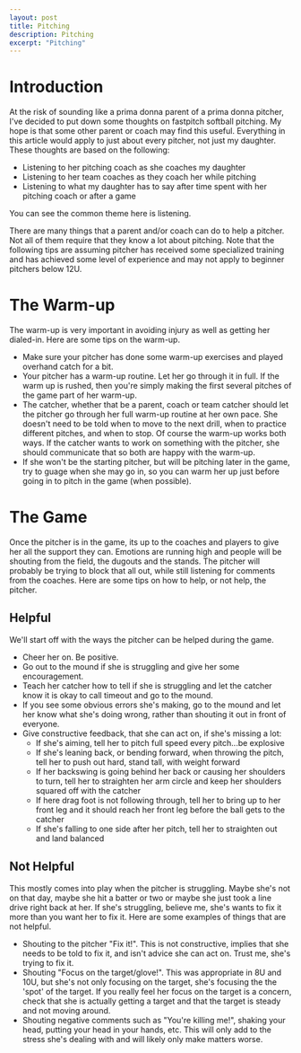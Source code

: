 ```yaml
---
layout: post
title: Pitching
description: Pitching
excerpt: "Pitching"
---
```

# Introduction
At the risk of sounding like a prima donna parent of a prima donna pitcher, 
I've decided to put down some thoughts on fastpitch softball pitching. My
hope is that some other parent or coach may find this useful. Everything in
this article would apply to just about every pitcher, not just my daughter.
These thoughts are based on the following:

* Listening to her pitching coach as she coaches my daughter
* Listening to her team coaches as they coach her while pitching
* Listening to what my daughter has to say after time spent with her 
pitching coach or after a game

You can see the common theme here is listening.

There are many things that a parent and/or coach can do to help a pitcher. Not
all of them require that they know a lot about pitching. Note that the following
tips are assuming pitcher has received some specialized training and has
achieved some level of experience and may not apply to beginner pitchers
below 12U.

# The Warm-up
The warm-up is very important in avoiding injury as well as getting her dialed-in. 
Here are some tips on the warm-up.

* Make sure your pitcher has done some warm-up exercises and played 
overhand catch for a bit.
* Your pitcher has a warm-up routine. Let her go through it in full. If 
the warm up is rushed, then you're simply making the first several pitches 
of the game part of her warm-up. 
* The catcher, whether that be a parent, coach or team catcher should
let the pitcher go through her full warm-up routine at her own pace. She 
doesn't need to be told when to move to the next drill, when to practice 
different pitches, and when to stop. Of course the warm-up works both ways. 
If the catcher wants to work on something with the pitcher, she should 
communicate that so both are happy with the warm-up.
* If she won't be the starting pitcher, but will be pitching later in the
game, try to guage when she may go in, so you can warm her up just before
going in to pitch in the game (when possible). 

# The Game
Once the pitcher is in the game, its up to the coaches and players to give 
her all the support they can. Emotions are running high and people will be 
shouting from the field, the dugouts and the stands. The pitcher will probably 
be trying to block that all out, while still listening for comments from the 
coaches. Here are some tips on how to help, or not help, the pitcher.

## Helpful
We'll start off with the ways the pitcher can be helped during the game.

* Cheer her on. Be positive.
* Go out to the mound if she is struggling and give her some encouragement.
* Teach her catcher how to tell if she is struggling and let the catcher know
it is okay to call timeout and go to the mound. 
* If you see some obvious errors she's making, go to the mound and let her know
what she's doing wrong, rather than shouting it out in front of everyone.
* Give constructive feedback, that she can act on, if she's missing a lot:
    * If she's aiming, tell her to pitch full speed every pitch...be explosive
    * If she's leaning back, or bending forward, when throwing the pitch, tell her to push out hard,
    stand tall, with weight forward
    * If her backswing is going behind her back or causing her shoulders to turn,
    tell her to straighten her arm circle and keep her shoulders squared off with 
    the catcher
    * If here drag foot is not following through, tell her to bring up to her
    front leg and it should reach her front leg before the ball gets to the catcher
    * If she's falling to one side after her pitch, tell her to straighten out
    and land balanced

## Not Helpful
This mostly comes into play when the pitcher is struggling. Maybe she's not on
that day, maybe she hit a batter or two or maybe she just took a line drive right
back at her. If she's struggling, believe me, she's wants to fix it more than you 
want her to fix it. Here are some examples of things that are not helpful.

* Shouting to the pitcher "Fix it!". This is not constructive, implies that she 
needs to be told to fix it, and isn't advice she can act on. Trust me, she's 
trying to fix it.
* Shouting "Focus on the target/glove!". This was appropriate in 8U and 10U, but she's
not only focusing on the target, she's focusing the the 'spot' of the target. If
you really feel her focus on the target is a concern, check that she is actually 
getting a target and that the target is steady and not moving around.
* Shouting negative comments such as "You're killing me!", shaking your head, putting
your head in your hands, etc. This will only add to the stress she's dealing with and 
will likely only make matters worse.


